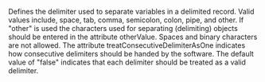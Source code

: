 Defines the delimiter used to separate variables in a delimited record. Valid values include, space, tab, comma, semicolon, colon, pipe, and other. If "other" is used the characters used for separating (delimiting) objects should be entered in the attribute otherValue. Spaces and binary characters are not allowed. The attribute treatConsecutiveDelimiterAsOne indicates how consecutive delimiters should be handed by the software. The default value of "false" indicates that each delimiter should be treated as a valid delimiter.